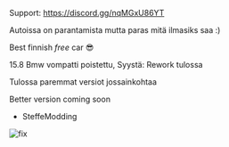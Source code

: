 Support: https://discord.gg/nqMGxU86YT

Autoissa on parantamista mutta paras mitä ilmasiks saa :) 

Best finnish *free* car 😎

15.8 Bmw vompatti poistettu, Syystä: Rework tulossa

Tulossa paremmat versiot jossainkohtaa

Better version coming soon

- SteffeModding


![fix](https://user-images.githubusercontent.com/95856241/184600990-10e709fd-e2b9-4fa1-860a-2800a596d240.png)
